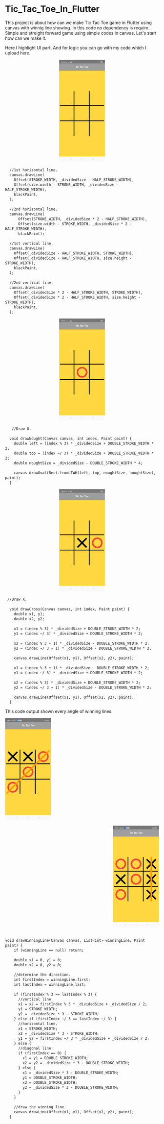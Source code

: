 # Tic_Tac_Toe_In_Flutter

  This project is about how can we make Tic Tac Toe game in Flutter using canvas with winnig line showing. 
  In this code no dependency is require. Simple and streight forward game using simple codes in canvas. Let's start how can we make it.
  
  Here I highlight UI part. And for logic you can go with my code which I upload here.
  
 <p align="center">
  <img src="board.png" width="150"> </p>
  
  
  
  ```
    //1st horizontal line.
    canvas.drawLine(
      Offset(STROKE_WIDTH, _dividedSize - HALF_STROKE_WIDTH),
      Offset(size.width - STROKE_WIDTH, _dividedSize - HALF_STROKE_WIDTH),
      blackPaint,
    );

    //2nd horizontal line.
    canvas.drawLine(
        Offset(STROKE_WIDTH, _dividedSize * 2 - HALF_STROKE_WIDTH),
        Offset(size.width - STROKE_WIDTH, _dividedSize * 2 - HALF_STROKE_WIDTH),
        blackPaint);

    //1st vertical line.
    canvas.drawLine(
      Offset(_dividedSize - HALF_STROKE_WIDTH, STROKE_WIDTH),
      Offset(_dividedSize - HALF_STROKE_WIDTH, size.height - STROKE_WIDTH),
      blackPaint,
    );

    //2nd vertical line.
    canvas.drawLine(
      Offset(_dividedSize * 2 - HALF_STROKE_WIDTH, STROKE_WIDTH),
      Offset(_dividedSize * 2 - HALF_STROKE_WIDTH, size.height - STROKE_WIDTH),
      blackPaint,
    );

```
<p align="center">
  <img src="drawO.png" width="150"> </p>
 

```
   //Draw O.

  void drawNought(Canvas canvas, int index, Paint paint) {
    double left = (index % 3) * _dividedSize + DOUBLE_STROKE_WIDTH * 2;
    double top = (index ~/ 3) * _dividedSize + DOUBLE_STROKE_WIDTH * 2;
    double noughtSize = _dividedSize - DOUBLE_STROKE_WIDTH * 4;

    canvas.drawOval(Rect.fromLTWH(left, top, noughtSize, noughtSize), paint);
  }

```

<p align="center">
  <img src="drawX.png" width="150"> </p>
 
 
```
 //Draw X.

  void drawCross(Canvas canvas, int index, Paint paint) {
    double x1, y1;
    double x2, y2;

    x1 = (index % 3) * _dividedSize + DOUBLE_STROKE_WIDTH * 2;
    y1 = (index ~/ 3) * _dividedSize + DOUBLE_STROKE_WIDTH * 2;

    x2 = (index % 3 + 1) * _dividedSize - DOUBLE_STROKE_WIDTH * 2;
    y2 = (index ~/ 3 + 1) * _dividedSize - DOUBLE_STROKE_WIDTH * 2;

    canvas.drawLine(Offset(x1, y1), Offset(x2, y2), paint);

    x1 = (index % 3 + 1) * _dividedSize - DOUBLE_STROKE_WIDTH * 2;
    y1 = (index ~/ 3) * _dividedSize + DOUBLE_STROKE_WIDTH * 2;

    x2 = (index % 3) * _dividedSize + DOUBLE_STROKE_WIDTH * 2;
    y2 = (index ~/ 3 + 1) * _dividedSize - DOUBLE_STROKE_WIDTH * 2;

    canvas.drawLine(Offset(x1, y1), Offset(x2, y2), paint);
  }

```
This code output shown every angle of winning lines.

<p align="left">
  <img src="slantwin.png" width="150"> </p>
  
  
<p align="right">
  <img src="verticalwin.png" width="150"> </p>

```

void drawWinningLine(Canvas canvas, List<int> winningLine, Paint paint) {
    if (winningLine == null) return;

    double x1 = 0, y1 = 0;
    double x2 = 0, y2 = 0;

    //determine the direction.
    int firstIndex = winningLine.first;
    int lastIndex = winningLine.last;

    if (firstIndex % 3 == lastIndex % 3) {
      //vertical line.
      x1 = x2 = firstIndex % 3 * _dividedSize + _dividedSize / 2;
      y1 = STROKE_WIDTH;
      y2 = _dividedSize * 3 - STROKE_WIDTH;
    } else if (firstIndex ~/ 3 == lastIndex ~/ 3) {
      //horizontal line.
      x1 = STROKE_WIDTH;
      x2 = _dividedSize * 3 - STROKE_WIDTH;
      y1 = y2 = firstIndex ~/ 3 * _dividedSize + _dividedSize / 2;
    } else {
      //diagonal line.
      if (firstIndex == 0) {
        x1 = y1 = DOUBLE_STROKE_WIDTH;
        x2 = y2 = _dividedSize * 3 - DOUBLE_STROKE_WIDTH;
      } else {
        x1 = _dividedSize * 3 - DOUBLE_STROKE_WIDTH;
        y1 = DOUBLE_STROKE_WIDTH;
        x2 = DOUBLE_STROKE_WIDTH;
        y2 = _dividedSize * 3 - DOUBLE_STROKE_WIDTH;
      }
    }

    //draw the winning line.
    canvas.drawLine(Offset(x1, y1), Offset(x2, y2), paint);
  }
  ```
